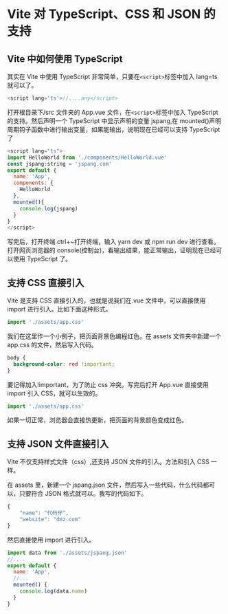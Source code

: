 # Vite 对 TypeScript、CSS 和 JSON 的支持

## Vite 中如何使用 TypeScript

其实在 Vite 中使用 TypeScript 非常简单，只要在`<script>`标签中加入 lang=ts 就可以了。

```js
<script lang='ts'>//....any</script>
```

打开根目录下/src 文件夹的 App.vue 文件，在`<script>`标签中加入 TypeScript 的支持。然后声明一个 TypeScript 中显示声明的变量 jspang,在 mounted()声明周期钩子函数中进行输出变量，如果能输出，说明现在已经可以支持 TypeScript 了

```js
<script lang="ts">
import HelloWorld from './components/HelloWorld.vue'
const jspang:string = 'jspang.com'
export default {
  name: 'App',
  components: {
    HelloWorld
  },
  mounted(){
    console.log(jspang)
  }
}
</script>
```

写完后，打开终端 ctrl+~打开终端，输入 yarn dev 或 npm run dev 进行查看。打开网页浏览器的 console(控制台)，看输出结果，能正常输出，证明现在已经可以使用 TypeScript 了。

## 支持 CSS 直接引入

Vite 是支持 CSS 直接引入的，也就是说我们在.vue 文件中，可以直接使用 import 进行引入。比如下面这种形式。

```js
import './assets/app.css'
```

我们在这里作一个小例子，把页面背景色编程红色。在 assets 文件夹中新建一个 app.css 的文件，然后写入代码。

```css
body {
  background-color: red !important;
}
```

要记得加入!important，为了防止 css 冲突。写完后打开 App.vue 直接使用 import 引入 CSS，就可以生效的。

```js
import './assets/app.css'
```

如果一切正常，浏览器会直接热更新，把页面的背景颜色变成红色。

## 支持 JSON 文件直接引入

Vite 不仅支持样式文件（css）,还支持 JSON 文件的引入。方法和引入 CSS 一样。

在 assets 里，新建一个 jspang.json 文件，然后写入一些代码，什么代码都可以，只要符合 JSON 格式就可以。我写的代码如下。

```js
{
    "name": "代码仔",
    "website": "dmz.com"
}
```

然后直接使用 import 进行引入。

```js
import data from './assets/jspang.json'
//....
export default {
  name: 'App',
  //...
  mounted() {
    console.log(data.name)
  }
}
```
